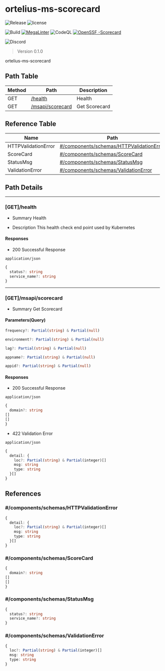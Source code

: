 # ortelius-ms-scorecard

![Release](https://img.shields.io/github/v/release/ortelius/ms-scorecard?sort=semver)
![license](https://img.shields.io/github/license/ortelius/.github)

![Build](https://img.shields.io/github/actions/workflow/status/ortelius/ms-scorecard/build-push-chart.yml)
[![MegaLinter](https://github.com/ortelius/ms-scorecard/workflows/MegaLinter/badge.svg?branch=main)](https://github.com/ortelius/ms-scorecard/actions?query=workflow%3AMegaLinter+branch%3Amain)
![CodeQL](https://github.com/ortelius/ms-scorecard/workflows/CodeQL/badge.svg)
[![OpenSSF
-Scorecard](https://api.securityscorecards.dev/projects/github.com/ortelius/ms-scorecard/badge)](https://api.securityscorecards.dev/projects/github.com/ortelius/ms-scorecard)

![Discord](https://img.shields.io/discord/722468819091849316)

> Version 0.1.0

ortelius-ms-scorecard

## Path Table

| Method | Path | Description |
| --- | --- | --- |
| GET | [/health](#gethealth) | Health |
| GET | [/msapi/scorecard](#getmsapiscorecard) | Get Scorecard |

## Reference Table

| Name | Path | Description |
| --- | --- | --- |
| HTTPValidationError | [#/components/schemas/HTTPValidationError](#componentsschemashttpvalidationerror) |  |
| ScoreCard | [#/components/schemas/ScoreCard](#componentsschemasscorecard) |  |
| StatusMsg | [#/components/schemas/StatusMsg](#componentsschemasstatusmsg) |  |
| ValidationError | [#/components/schemas/ValidationError](#componentsschemasvalidationerror) |  |

## Path Details

***

### [GET]/health

- Summary
Health

- Description
This health check end point used by Kubernetes

#### Responses

- 200 Successful Response

`application/json`

```ts
{
  status?: string
  service_name?: string
}
```

***

### [GET]/msapi/scorecard

- Summary
Get Scorecard

#### Parameters(Query)

```ts
frequency?: Partial(string) & Partial(null)
```

```ts
environment?: Partial(string) & Partial(null)
```

```ts
lag?: Partial(string) & Partial(null)
```

```ts
appname?: Partial(string) & Partial(null)
```

```ts
appid?: Partial(string) & Partial(null)
```

#### Responses

- 200 Successful Response

`application/json`

```ts
{
  domain?: string
[]
[]
}
```

- 422 Validation Error

`application/json`

```ts
{
  detail: {
    loc?: Partial(string) & Partial(integer)[]
    msg: string
    type: string
  }[]
}
```

## References

### #/components/schemas/HTTPValidationError

```ts
{
  detail: {
    loc?: Partial(string) & Partial(integer)[]
    msg: string
    type: string
  }[]
}
```

### #/components/schemas/ScoreCard

```ts
{
  domain?: string
[]
[]
}
```

### #/components/schemas/StatusMsg

```ts
{
  status?: string
  service_name?: string
}
```

### #/components/schemas/ValidationError

```ts
{
  loc?: Partial(string) & Partial(integer)[]
  msg: string
  type: string
}
```
